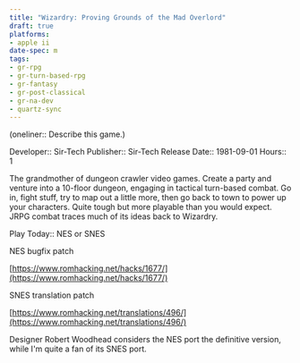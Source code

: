 ```yaml
---
title: "Wizardry: Proving Grounds of the Mad Overlord"
draft: true
platforms:
- apple ii
date-spec: m
tags:
- gr-rpg
- gr-turn-based-rpg
- gr-fantasy
- gr-post-classical
- gr-na-dev
- quartz-sync
---
```


(oneliner:: Describe this game.)

Developer:: Sir-Tech
Publisher:: Sir-Tech
Release Date:: 1981-09-01
Hours:: 1

The grandmother of dungeon crawler video games. Create a party and venture into a 10-floor dungeon, engaging in tactical turn-based combat. Go in, fight stuff, try to map out a little more, then go back to town to power up your characters. Quite tough but more playable than you would expect. JRPG combat traces much of its ideas back to Wizardry.

Play Today:: NES or SNES

NES bugfix patch

[https://www.romhacking.net/hacks/1677/](https://www.romhacking.net/hacks/1677/)

SNES translation patch

[https://www.romhacking.net/translations/496/](https://www.romhacking.net/translations/496/)

Designer Robert Woodhead considers the NES port the definitive version, while I'm quite a fan of its SNES port.